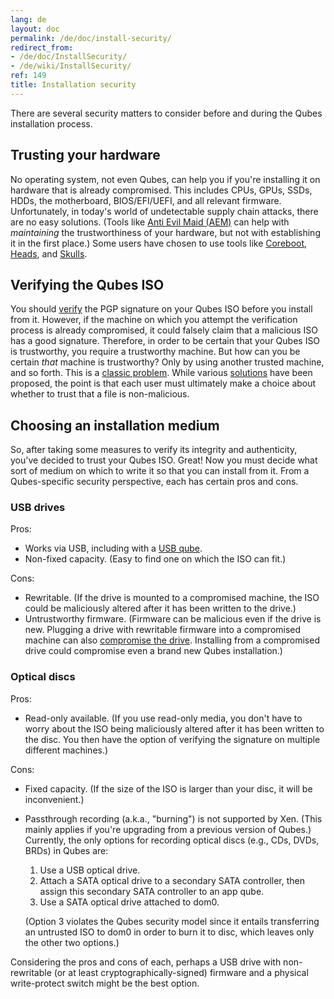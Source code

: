 ```yaml
---
lang: de
layout: doc
permalink: /de/doc/install-security/
redirect_from:
- /de/doc/InstallSecurity/
- /de/wiki/InstallSecurity/
ref: 149
title: Installation security
---
```


There are several security matters to consider before and during the Qubes installation process.

## Trusting your hardware
<a id="trusting-your-hardware"></a>

No operating system, not even Qubes, can help you if you're installing it on hardware that is already compromised.
This includes CPUs, GPUs, SSDs, HDDs, the motherboard, BIOS/EFI/UEFI, and all relevant firmware.
Unfortunately, in today's world of undetectable supply chain attacks, there are no easy solutions.
(Tools like [Anti Evil Maid (AEM)](/de/doc/anti-evil-maid/) can help with *maintaining* the trustworthiness of your hardware, but not with establishing it in the first place.)
Some users have chosen to use tools like [Coreboot](https://www.coreboot.org/), [Heads](http://osresearch.net/), and [Skulls](https://github.com/merge/skulls).

## Verifying the Qubes ISO
<a id="verifying-the-qubes-iso"></a>

You should [verify](/de/security/verifying-signatures/) the PGP signature on your Qubes ISO before you install from it.
However, if the machine on which you attempt the verification process is already compromised, it could falsely claim that a malicious ISO has a good signature.
Therefore, in order to be certain that your Qubes ISO is trustworthy, you require a trustworthy machine.
But how can you be certain *that* machine is trustworthy?
Only by using another trusted machine, and so forth.
This is a [classic problem](https://www.ece.cmu.edu/~ganger/712.fall02/papers/p761-thompson.pdf).
While various [solutions](https://www.dwheeler.com/trusting-trust/) have been proposed, the point is that each user must ultimately make a choice about whether to trust that a file is non-malicious.

## Choosing an installation medium
<a id="choosing-an-installation-medium"></a>

So, after taking some measures to verify its integrity and authenticity, you've decided to trust your Qubes ISO.
Great!
Now you must decide what sort of medium on which to write it so that you can install from it.
From a Qubes-specific security perspective, each has certain pros and cons.

### USB drives
<a id="usb-drives"></a>

Pros:

* Works via USB, including with a [USB qube](/de/doc/usb-qubes/#creating-and-using-a-usb-qube).
* Non-fixed capacity.
  (Easy to find one on which the ISO can fit.)

Cons:

* Rewritable.
  (If the drive is mounted to a compromised machine, the ISO could be maliciously altered after it has been written to the drive.)
* Untrustworthy firmware.
  (Firmware can be malicious even if the drive is new.
  Plugging a drive with rewritable firmware into a compromised machine can also [compromise the drive](https://srlabs.de/badusb/).
  Installing from a compromised drive could compromise even a brand new Qubes installation.)

### Optical discs
<a id="optical-discs"></a>

Pros:

* Read-only available.
  (If you use read-only media, you don't have to worry about the ISO being maliciously altered after it has been written to the disc.
  You then have the option of verifying the signature on multiple different machines.)

Cons:

* Fixed capacity.
  (If the size of the ISO is larger than your disc, it will be inconvenient.)
* Passthrough recording (a.k.a., "burning") is not supported by Xen.
  (This mainly applies if you're upgrading from a previous version of Qubes.)
  Currently, the only options for recording optical discs (e.g., CDs, DVDs, BRDs) in Qubes are:
  1. Use a USB optical drive.
  2. Attach a SATA optical drive to a secondary SATA controller, then assign this secondary SATA controller to an app qube.
  3. Use a SATA optical drive attached to dom0.

  (Option 3 violates the Qubes security model since it entails transferring an untrusted ISO to dom0 in order to burn it to disc, which leaves only the other two options.)

Considering the pros and cons of each, perhaps a USB drive with non-rewritable (or at least cryptographically-signed) firmware and a physical write-protect switch might be the best option.